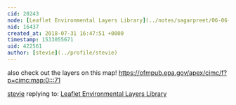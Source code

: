 ```yaml
---
cid: 20243
node: [Leaflet Environmental Layers Library](../notes/sagarpreet/06-06-2018/leaflet-environmental-layer-library)
nid: 16437
created_at: 2018-07-31 16:47:51 +0000
timestamp: 1533055671
uid: 422561
author: [stevie](../profile/stevie)
---
```


also check out the layers on this map! 
https://ofmpub.epa.gov/apex/cimc/f?p=cimc:map:0:::71

[stevie](../profile/stevie) replying to: [Leaflet Environmental Layers Library](../notes/sagarpreet/06-06-2018/leaflet-environmental-layer-library)

